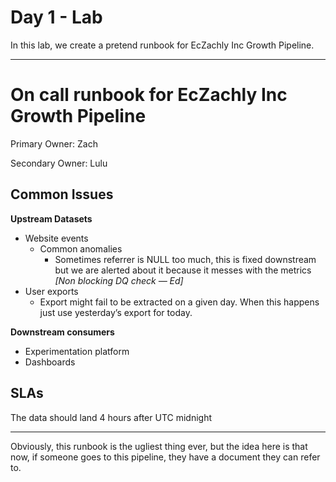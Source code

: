 # Day 1 - Lab

In this lab, we create a pretend runbook for EcZachly Inc Growth Pipeline.

---

# On call runbook for EcZachly Inc Growth Pipeline

Primary Owner: Zach

Secondary Owner: Lulu

## Common Issues

**Upstream Datasets**

- Website events
    - Common anomalies
        - Sometimes referrer is NULL too much, this is fixed downstream but we are alerted about it because it messes with the metrics *[Non blocking DQ check — Ed]*
- User exports
    - Export might fail to be extracted on a given day. When this happens just use yesterday’s export for today.

**Downstream consumers**

- Experimentation platform
- Dashboards

## SLAs

The data should land 4 hours after UTC midnight

---

Obviously, this runbook is the ugliest thing ever, but the idea here is that now, if someone goes to this pipeline, they have a document they can refer to.